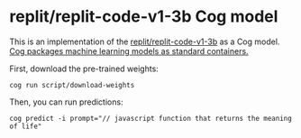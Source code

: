# replit/replit-code-v1-3b Cog model

This is an implementation of the [replit/replit-code-v1-3b](https://huggingface.co/replit/replit-code-v1-3b) as a Cog model. [Cog packages machine learning models as standard containers.](https://github.com/replicate/cog)

First, download the pre-trained weights:

    cog run script/download-weights

Then, you can run predictions:

    cog predict -i prompt="// javascript function that returns the meaning of life"
